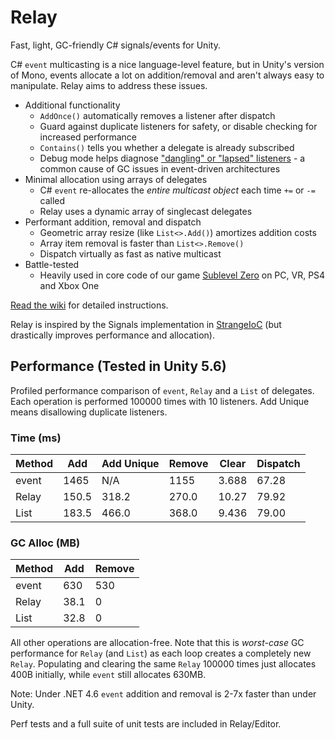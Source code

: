 # Relay
Fast, light, GC-friendly C# signals/events for Unity.

C# `event` multicasting is a nice language-level feature, but in Unity's version of Mono, events allocate a lot on addition/removal and aren't always easy to manipulate. Relay aims to address these issues.

* Additional functionality
  * `AddOnce()` automatically removes a listener after dispatch
  * Guard against duplicate listeners for safety, or disable checking for increased performance
  * `Contains()` tells you whether a delegate is already subscribed
  * Debug mode helps diagnose ["dangling" or "lapsed" listeners](https://en.wikipedia.org/wiki/Lapsed_listener_problem) - a common cause of GC issues in event-driven architectures
* Minimal allocation using arrays of delegates
  * C# `event` re-allocates the _entire multicast object_ each time `+=` or `-=` called
  * Relay uses a dynamic array of singlecast delegates
* Performant addition, removal and dispatch
  * Geometric array resize (like `List<>.Add()`) amortizes addition costs
  * Array item removal is faster than `List<>.Remove()`
  * Dispatch virtually as fast as native multicast
* Battle-tested
  * Heavily used in core code of our game [Sublevel Zero](http://www.sublevelzerogame.com) on PC, VR, PS4 and Xbox One

[Read the wiki](https://github.com/SixWays/Relay/wiki) for detailed instructions.
  
Relay is inspired by the Signals implementation in [StrangeIoC](https://github.com/strangeioc/strangeioc) (but drastically improves performance and allocation).

## Performance (Tested in Unity 5.6)
Profiled performance comparison of `event`, `Relay` and a `List` of delegates. Each operation is performed 100000 times with 10 listeners. Add Unique means disallowing duplicate listeners.

### Time (ms)
|Method|Add|Add Unique|Remove|Clear|Dispatch|
|-----|-----|-----|-----|-----|-----|
|event|1465 |N/A  |1155 |3.688|67.28|
|Relay|150.5|318.2|270.0|10.27|79.92|
|List |183.5|466.0|368.0|9.436|79.00|

### GC Alloc (MB)
|Method|Add|Remove|
|-----|----|----|
|event|630 |530 |
|Relay|38.1|0   |
|List |32.8|0   |

All other operations are allocation-free. Note that this is *worst-case* GC performance for `Relay` (and `List`) as each loop creates a completely new `Relay`. Populating and clearing the same `Relay` 100000 times just allocates 400B initially, while `event` still allocates 630MB.

Note: Under .NET 4.6 `event` addition and removal is 2-7x faster than under Unity.

Perf tests and a full suite of unit tests are included in Relay/Editor.